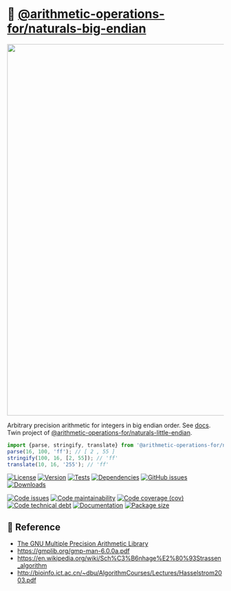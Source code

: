 :elephant: [@arithmetic-operations-for/naturals-big-endian](https://arithmetic-operations-for.github.io/naturals-big-endian)
==

<img src="https://upload.wikimedia.org/wikipedia/commons/5/54/Big-Endian.svg" width="864">

Arbitrary precision arithmetic for integers in big endian order.
See [docs](https://arithmetic-operations-for.github.io/naturals-big-endian).
Twin project of [@arithmetic-operations-for/naturals-little-endian](https://github.com/arithmetic-operations-for/naturals-big-endian).

```js
import {parse, stringify, translate} from '@arithmetic-operations-for/naturals-big-endian';
parse(16, 100, 'ff'); // [ 2 , 55 ]
stringify(100, 16, [2, 55]); // 'ff'
translate(10, 16, '255'); // 'ff'
```

[![License](https://img.shields.io/github/license/arithmetic-operations-for/naturals-big-endian.svg)](https://raw.githubusercontent.com/arithmetic-operations-for/naturals-big-endian/main/LICENSE)
[![Version](https://img.shields.io/npm/v/@arithmetic-operations-for/naturals-big-endian.svg)](https://www.npmjs.org/package/@arithmetic-operations-for/naturals-big-endian)
[![Tests](https://img.shields.io/github/workflow/status/arithmetic-operations-for/naturals-big-endian/ci?event=push&label=tests)](https://github.com/arithmetic-operations-for/naturals-big-endian/actions/workflows/ci.yml?query=branch:main)
[![Dependencies](https://img.shields.io/librariesio/github/arithmetic-operations-for/naturals-big-endian.svg)](https://github.com/arithmetic-operations-for/naturals-big-endian/network/dependencies)
[![GitHub issues](https://img.shields.io/github/issues/arithmetic-operations-for/naturals-big-endian.svg)](https://github.com/arithmetic-operations-for/naturals-big-endian/issues)
[![Downloads](https://img.shields.io/npm/dm/@arithmetic-operations-for/naturals-big-endian.svg)](https://www.npmjs.org/package/@arithmetic-operations-for/naturals-big-endian)

[![Code issues](https://img.shields.io/codeclimate/issues/arithmetic-operations-for/naturals-big-endian.svg)](https://codeclimate.com/github/arithmetic-operations-for/naturals-big-endian/issues)
[![Code maintainability](https://img.shields.io/codeclimate/maintainability/arithmetic-operations-for/naturals-big-endian.svg)](https://codeclimate.com/github/arithmetic-operations-for/naturals-big-endian/trends/churn)
[![Code coverage (cov)](https://img.shields.io/codecov/c/gh/arithmetic-operations-for/naturals-big-endian/main.svg)](https://codecov.io/gh/arithmetic-operations-for/naturals-big-endian)
[![Code technical debt](https://img.shields.io/codeclimate/tech-debt/arithmetic-operations-for/naturals-big-endian.svg)](https://codeclimate.com/github/arithmetic-operations-for/naturals-big-endian/trends/technical_debt)
[![Documentation](https://arithmetic-operations-for.github.io/naturals-big-endian/badge.svg)](https://arithmetic-operations-for.github.io/naturals-big-endian/source.html)
[![Package size](https://img.shields.io/bundlephobia/minzip/@arithmetic-operations-for/naturals-big-endian)](https://bundlephobia.com/result?p=@arithmetic-operations-for/naturals-big-endian)

## :scroll: Reference

 - [The GNU Multiple Precision Arithmetic Library](https://gmplib.org/)
 - https://gmplib.org/gmp-man-6.0.0a.pdf
 - https://en.wikipedia.org/wiki/Sch%C3%B6nhage%E2%80%93Strassen_algorithm
 - http://bioinfo.ict.ac.cn/~dbu/AlgorithmCourses/Lectures/Hasselstrom2003.pdf
